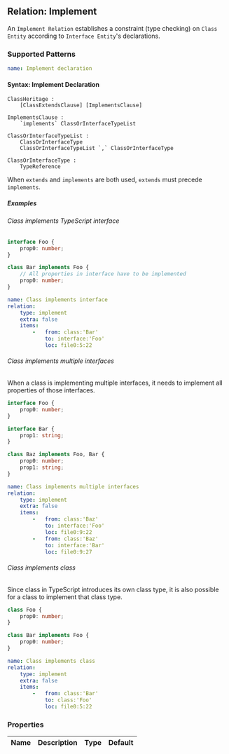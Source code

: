 ## Relation: Implement

An `Implement Relation` establishes a constraint (type checking) on `Class Entity` according to `Interface Entity`'s declarations.

### Supported Patterns

```yaml
name: Implement declaration
```

#### Syntax: Implement Declaration

```text
ClassHeritage :
    [ClassExtendsClause] [ImplementsClause]

ImplementsClause :
    `implements` ClassOrInterfaceTypeList

ClassOrInterfaceTypeList :
    ClassOrInterfaceType
    ClassOrInterfaceTypeList `,` ClassOrInterfaceType

ClassOrInterfaceType :
    TypeReference
```

When `extends` and `implements` are both used, `extends` must precede `implements`.

##### Examples

###### Class implements TypeScript interface

```ts
interface Foo {
    prop0: number;
}

class Bar implements Foo {
    // All properties in interface have to be implemented
    prop0: number;
}
```

```yaml
name: Class implements interface
relation:
    type: implement
    extra: false
    items:
        -   from: class:'Bar'
            to: interface:'Foo'
            loc: file0:5:22
```

###### Class implements multiple interfaces

When a class is implementing multiple interfaces, it needs to implement all properties of those interfaces.

```ts
interface Foo {
    prop0: number;
}

interface Bar {
    prop1: string;
}

class Baz implements Foo, Bar {
    prop0: number;
    prop1: string;
}
```

```yaml
name: Class implements multiple interfaces
relation:
    type: implement
    extra: false
    items:
        -   from: class:'Baz'
            to: interface:'Foo'
            loc: file0:9:22
        -   from: class:'Baz'
            to: interface:'Bar'
            loc: file0:9:27
```

###### Class implements class

Since class in TypeScript introduces its own class type, it is also possible for a class to implement that class type.

```ts
class Foo {
    prop0: number;
}

class Bar implements Foo {
    prop0: number;
}
```

```yaml
name: Class implements class
relation:
    type: implement
    extra: false
    items:
        -   from: class:'Bar'
            to: class:'Foo'
            loc: file0:5:22
```

### Properties

| Name | Description | Type | Default |
|------|-------------|:----:|:-------:|
